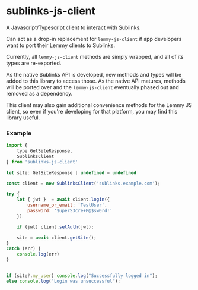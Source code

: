 # sublinks-js-client
A Javascript/Typescript client to interact with Sublinks.

Can act as a drop-in replacement for `lemmy-js-client` if app developers want to port their Lemmy clients to Sublinks.

Currently, all `lemmy-js-client` methods are simply wrapped, and all of its types are re-exported.  

As the native Sublinks API is developed, new methods and types will be added to this library to access those.  As the native API matures, methods will be ported over and the `lemmy-js-client` eventually phased out and removed as a dependency.

This client may also gain additional convenience methods for the Lemmy JS client, so even if you're developing for that platform, you may find this library useful.


### Example

```Javascript
import { 
    type GetSiteResponse,
    SublinksClient 
} from 'sublinks-js-client'

let site: GetSiteResponse | undefined = undefined

const client = new SublinksClient('sublinks.example.com');

try {
    let { jwt }  = await client.login({
        username_or_email: 'TestUser',
        password: '$uperS3cre+P@$sw0rd!'
    })

    if (jwt) client.setAuth(jwt);

    site = await client.getSite(); 
}
catch (err) {
    console.log(err)
}


if (site?.my_user) console.log("Successfully logged in");
else console.log("Login was unsuccessful");
```

